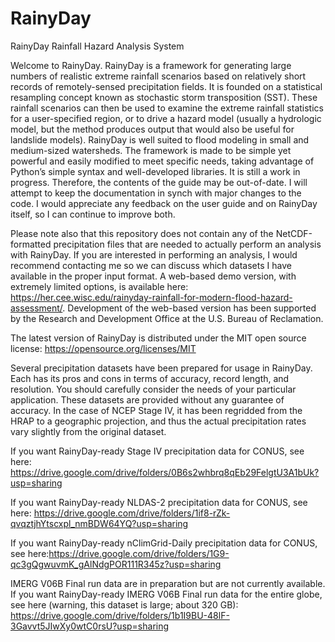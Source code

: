# RainyDay
RainyDay Rainfall Hazard Analysis System

Welcome to RainyDay. RainyDay is a framework for generating large numbers of realistic extreme rainfall scenarios based on relatively short records of remotely-sensed precipitation fields.  It is founded on a statistical resampling concept known as stochastic storm transposition (SST).  These rainfall scenarios can then be used to examine the extreme rainfall statistics for a user-specified region, or to drive a hazard model (usually a hydrologic model, but the method produces output that would also be useful for landslide models). RainyDay is well suited to flood modeling in small and medium-sized watersheds.  The framework is made to be simple yet powerful and easily modified to meet specific needs, taking advantage of Python’s simple syntax and well-developed libraries.  It is still a work in progress.  Therefore, the contents of the guide may be out-of-date.  I will attempt to keep the documentation in synch with major changes to the code.  I would appreciate any feedback on the user guide and on RainyDay itself, so I can continue to improve both.

Please note also that this repository does not contain any of the NetCDF-formatted precipitation files that are needed to actually perform an analysis with RainyDay. If you are interested in performing an analysis, I would recommend contacting me so we can discuss which datasets I have available in the proper input format. A web-based demo version, with extremely limited options, is available here: https://her.cee.wisc.edu/rainyday-rainfall-for-modern-flood-hazard-assessment/. Development of the web-based version has been supported by the Research and Development Office at the U.S. Bureau of Reclamation.

The latest version of RainyDay is distributed under the MIT open source license: https://opensource.org/licenses/MIT

Several precipitation datasets have been prepared for usage in RainyDay. Each has its pros and cons in terms of accuracy, record length, and resolution. You should carefully consider the needs of your particular application. These datasets are provided without any guarantee of accuracy. In the case of NCEP Stage IV, it has been regridded from the HRAP to a geographic projection, and thus the actual precipitation rates vary slightly from the original dataset. 

If you want RainyDay-ready Stage IV precipitation data for CONUS, see here: https://drive.google.com/drive/folders/0B6s2whbrq8qEb29FelgtU3A1bUk?usp=sharing

If you want RainyDay-ready NLDAS-2 precipitation data for CONUS, see here: https://drive.google.com/drive/folders/1if8-rZk-qvqztjhYtscxpl_nmBDW64YQ?usp=sharing

If you want RainyDay-ready nClimGrid-Daily precipitation data for CONUS, see here:https://drive.google.com/drive/folders/1G9-qc3gQgwuvmK_gAlNdgPOR111R345z?usp=sharing

IMERG V06B Final run data are in preparation but are not currently available. If you want RainyDay-ready IMERG V06B Final run data for the entire globe, see here (warning, this dataset is large; about 320 GB): https://drive.google.com/drive/folders/1b1I9BU-48lF-3Gavvt5JIwXy0wtC0rsU?usp=sharing
